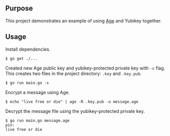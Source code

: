 ## Purpose

This project demonstrates an example of using [Age](https://github.com/FiloSottile/age) and Yubikey together.

## Usage

Install dependencies.

```
$ go get ./...
```

Created new Age public key and yubikey-protected private key with `-s` flag. This creates two files in the project directory: `.key` and `.key.pub`.

```
$ go run main.go -s
```

Encrypt a message using Age. 

```
$ echo "live free or die" | age -R .key.pub -o message.age
```

Decrypt the message file using the yubikey-protected private key.

```
$ go run main.go message.age
pin: 
live free or die
```